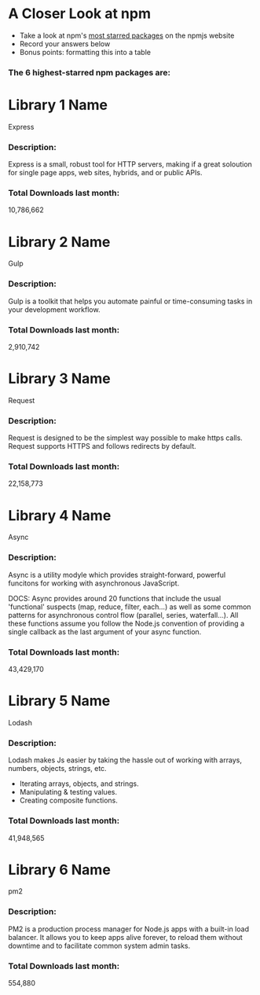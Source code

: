# A Closer Look at npm
- Take a look at npm's [most starred packages](https://www.npmjs.com/browse/star) on the npmjs website
- Record your answers below
- Bonus points: formatting this into a table

### The 6 highest-starred npm packages are:

# Library 1 Name

Express

### Description:
Express is a small, robust tool for HTTP servers, making if a great soloution
for single page apps, web sites, hybrids, and or public APIs.

### Total Downloads last month:

10,786,662

# Library 2 Name

Gulp

### Description:
Gulp is a toolkit that helps you automate painful or time-consuming tasks in your
development workflow.

### Total Downloads last month:

2,910,742

# Library 3 Name

Request

### Description:
Request is designed to be the simplest way possible to make https calls.
Request supports HTTPS and follows redirects by default.

### Total Downloads last month:

22,158,773

# Library 4 Name

Async

### Description:

Async is a utility modyle which provides straight-forward, powerful
funcitons for working with asynchronous JavaScript.

DOCS: Async provides around 20 functions that include the usual
'functional' suspects (map, reduce, filter, each…) as well as some
common patterns for asynchronous control flow (parallel, series, waterfall…).
All these functions assume you follow the Node.js convention of providing a single callback
as the last argument of your async function.



### Total Downloads last month:

43,429,170

# Library 5 Name

Lodash

### Description:

Lodash makes Js easier by taking the hassle out of
working with arrays, numbers, objects, strings, etc.
- Iterating arrays, objects, and strings.
- Manipulating & testing values.
- Creating composite functions.

### Total Downloads last month:

41,948,565

# Library 6 Name

pm2

### Description:

PM2 is a production process manager for Node.js apps with a
built-in load balancer. It allows you to keep apps alive forever,
to reload them without downtime and to facilitate common system admin tasks.

### Total Downloads last month:

554,880


